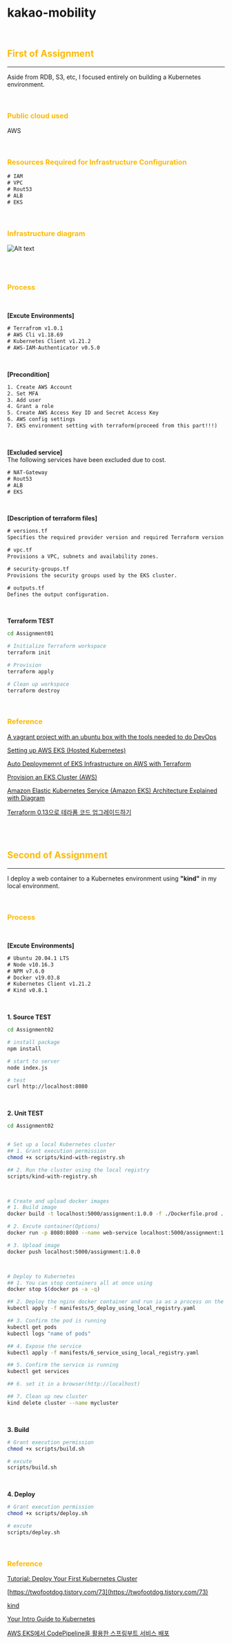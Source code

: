 # kakao-mobility

</br>

## <strong style="color: rgb(252, 186, 3);">First of Assignment</strong>

---

Aside from RDB, S3, etc, I focused entirely on building a Kubernetes environment.

</br>

### <strong style="color: rgb(252, 186, 3);">Public cloud used</strong>

AWS

</br>

### <strong style="color: rgb(252, 186, 3);">Resources Required for Infrastructure Configuration</strong>

```txt
# IAM
# VPC
# Rout53
# ALB
# EKS
```

</br>

### <strong style="color: rgb(252, 186, 3);">Infrastructure diagram</strong>

![Alt text](EKS_Infra.PNG "EKS-based infrastructure configuration diagram")

</br></br>

### <strong style="color: rgb(252, 186, 3);">Process</strong>

</br>

**[Excute Environments]**

```txt
# Terrafrom v1.0.1
# AWS Cli v1.18.69
# Kubernetes Client v1.21.2
# AWS-IAM-Authenticator v0.5.0
```

</br>

**[Precondition]**

```txt
1. Create AWS Account
2. Set MFA
3. Add user
4. Grant a role
5. Create AWS Access Key ID and Secret Access Key
6. AWS config settings
7. EKS environment setting with terraform(proceed from this part!!!)
```

</br>

**[Excluded service]**  
The following services have been excluded due to cost.

```txt
# NAT-Gateway
# Rout53
# ALB
# EKS
```

</br>

**[Description of terraform files]**

```txt
# versions.tf
Specifies the required provider version and required Terraform version

# vpc.tf
Provisions a VPC, subnets and availability zones.

# security-groups.tf
Provisions the security groups used by the EKS cluster.

# outputs.tf
Defines the output configuration.
```

</br>

**Terraform TEST**

```bash
cd Assignment01

# Initialize Terraform workspace
terraform init

# Provision
terraform apply

# Clean up workspace
terraform destroy
```

</br>

### <strong style="color: rgb(252, 186, 3);">Reference</strong>

[A vagrant project with an ubuntu box with the tools needed to do DevOps](https://github.com/Finfra/terraform_quickstart)

[Setting up AWS EKS (Hosted Kubernetes)](https://github.com/Finfra/terraform-course/tree/master/c1-EKS)

[Auto Deploymemnt of EKS Infrastructure on AWS with Terraform](https://github.com/reddypidugu/aws)

[Provision an EKS Cluster (AWS)](https://learn.hashicorp.com/tutorials/terraform/eks)

[Amazon Elastic Kubernetes Service (Amazon EKS) Architecture Explained with Diagram](https://www.devopsschool.com/blog/amazon-elastic-kubernetes-service-amazon-eks-architecture-explained-with-diagram/)

[Terraform 0.13으로 테라폼 코드 업그레이드하기](https://blog.outsider.ne.kr/1516)

</br></br>

## <strong style="color: rgb(252, 186, 3);">Second of Assignment</strong>

---

I deploy a web container to a Kubernetes environment using **"kind"** in my local environment.

</br>

### <strong style="color: rgb(252, 186, 3);">Process</strong>

</br>

**[Excute Environments]**

```txt
# Ubuntu 20.04.1 LTS
# Node v10.16.3
# NPM v7.6.0
# Docker v19.03.8
# Kubernetes Client v1.21.2
# Kind v0.8.1
```

</br>

**1. Source TEST**

```bash
cd Assignment02

# install package
npm install

# start to server
node index.js

# test
curl http://localhost:8080
```

</br>

**2. Unit TEST**

```bash
cd Assignment02


# Set up a local Kubernetes cluster
## 1. Grant execution permission
chmod +x scripts/kind-with-registry.sh

## 2. Run the cluster using the local registry
scripts/kind-with-registry.sh



# Create and upload docker images
# 1. Build image
docker build -t localhost:5000/assignment:1.0.0 -f ./Dockerfile.prod .

# 2. Excute container(Options)
docker run -p 8080:8080 --name web-service localhost:5000/assignment:1.0.0

# 3. Upload image
docker push localhost:5000/assignment:1.0.0



# Deploy to Kubernetes
## 1. You can stop containers all at once using
docker stop $(docker ps -a -q)

## 2. Deploy the nginx docker container and run ia as a process on the cluster
kubectl apply -f manifests/5_deploy_using_local_registry.yaml

## 3. Confirm the pod is running
kubectl get pods
kubectl logs "name of pods"

## 4. Expose the service
kubectl apply -f manifests/6_service_using_local_registry.yaml

## 5. Confirm the service is running
kubectl get services

## 6. set it in a browser(http://localhost)

## 7. Clean up new cluster
kind delete cluster --name mycluster
```

</br>

**3. Build**

```bash
# Grant execution permission
chmod +x scripts/build.sh

# excute
scripts/build.sh
```

</br>

**4. Deploy**

```bash
# Grant execution permission
chmod +x scripts/deploy.sh

# excute
scripts/deploy.sh
```

</br>

### <strong style="color: rgb(252, 186, 3);">Reference</strong>

[Tutorial: Deploy Your First Kubernetes Cluster](https://www.appvia.io/blog/tutorial-deploy-kubernetes-cluster#174e18c2-f22e-49fc-b5f3-2ffd2acc489e)

[https://twofootdog.tistory.com/73](https://twofootdog.tistory.com/73)

[kind](https://kind.sigs.k8s.io/)

[Your Intro Guide to Kubernetes](https://www.appvia.io/blog/intro-guide-to-kubernetes)

[AWS EKS에서 CodePipeline을 활용한 스프링부트 서비스 배포](https://twofootdog.tistory.com/73)
